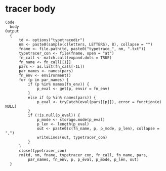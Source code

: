 # tracer body

    Code
      body
    Output
      {
          td <- options("typetracedir")
          nm <- paste0(sample(c(letters, LETTERS), 8), collapse = "")
          fname <- file.path(td, paste0("typetrace_", nm, ".txt"))
          typetracer_con <- file(fname, open = "at")
          fn_call <- match.call(expand.dots = TRUE)
          fn_name <- fn_call[[1]]
          pars <- as.list(fn_call[-1L])
          par_names <- names(pars)
          fn_env <- environment()
          for (p in par_names) {
              if (p %in% names(fn_env)) {
                  p_eval <- get(p, envir = fn_env)
              }
              else if (p %in% names(pars)) {
                  p_eval <- tryCatch(eval(pars[[p]]), error = function(e) NULL)
              }
              if (!is.null(p_eval)) {
                  p_mode <- storage.mode(p_eval)
                  p_len <- length(p_eval)
                  out <- paste0(c(fn_name, p, p_mode, p_len), collapse = ",")
                  writeLines(out, typetracer_con)
              }
          }
          close(typetracer_con)
          rm(td, nm, fname, typetracer_con, fn_call, fn_name, pars, 
              par_names, fn_env, p, p_eval, p_mode, p_len, out)
      }

